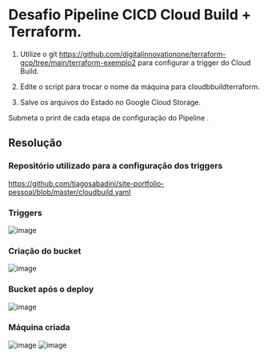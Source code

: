 # Desafio Pipeline CICD Cloud Build + Terraform.

1. Utilize o git https://github.com/digitalinnovationone/terraform-gcp/tree/main/terraform-exemplo2 para configurar a trigger do Cloud Build.

2. Edite o script para trocar o nome da máquina para cloudbbuildterraform.

3. Salve os arquivos do Estado no Google Cloud Storage.

Submeta o print de cada etapa de configuração do Pipeline .

## Resolução

### Repositório utilizado para a configuração dos triggers
https://github.com/tiagosabadini/site-portfolio-pessoal/blob/master/cloudbuild.yaml

### Triggers
![image](https://user-images.githubusercontent.com/1098781/214540001-de840c7f-e92a-459e-a062-67a144c3694a.png)

### Criação do bucket
![image](https://user-images.githubusercontent.com/1098781/214026434-aec75f48-a567-4b67-803d-70fecd1e472b.png)

### Bucket após o deploy
![image](https://user-images.githubusercontent.com/1098781/214037595-8f81dd4c-aad6-4276-8881-7870e892d921.png)

### Máquina criada
![image](https://user-images.githubusercontent.com/1098781/214037945-f2ea6e08-de40-48fa-9d7d-eeb523d6efca.png)
![image](https://user-images.githubusercontent.com/1098781/214038002-a3e18039-6bdc-42d2-958d-63227ae64283.png)


